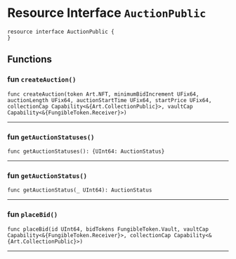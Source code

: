 # Resource Interface `AuctionPublic`

```cadence
resource interface AuctionPublic {
}
```

## Functions

### fun `createAuction()`

```cadence
func createAuction(token Art.NFT, minimumBidIncrement UFix64, auctionLength UFix64, auctionStartTime UFix64, startPrice UFix64, collectionCap Capability<&{Art.CollectionPublic}>, vaultCap Capability<&{FungibleToken.Receiver}>)
```

---

### fun `getAuctionStatuses()`

```cadence
func getAuctionStatuses(): {UInt64: AuctionStatus}
```

---

### fun `getAuctionStatus()`

```cadence
func getAuctionStatus(_ UInt64): AuctionStatus
```

---

### fun `placeBid()`

```cadence
func placeBid(id UInt64, bidTokens FungibleToken.Vault, vaultCap Capability<&{FungibleToken.Receiver}>, collectionCap Capability<&{Art.CollectionPublic}>)
```

---

